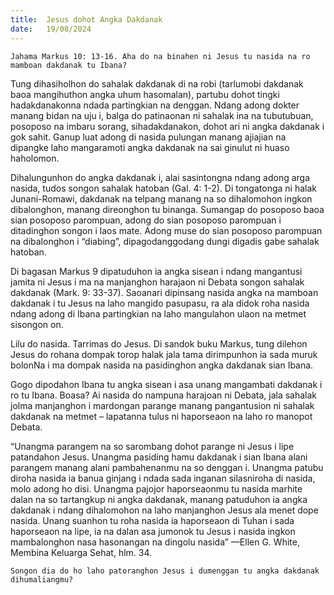 ```yaml
---
title:  Jesus dohot Angka Dakdanak
date:   19/08/2024
---
```


`Jahama Markus 10: 13-16. Aha do na binahen ni Jesus tu nasida na ro mamboan dakdanak tu Ibana?`

Tung dihasiholhon do sahalak dakdanak di na robi (tarlumobi dakdanak baoa mangihuthon angka uhum hasomalan), partubu dohot tingki hadakdanakonna ndada partingkian na denggan. Ndang adong dokter manang bidan na uju i, balga do patinaonan ni sahalak ina na tubutubuan, posoposo na imbaru sorang, sihadakdanakon, dohot ari ni angka dakdanak i gok sahit. Ganup luat adong di nasida pulungan manang ajiajian na dipangke laho mangaramoti angka dakdanak na sai ginulut ni huaso haholomon.

Dihalungunhon do angka dakdanak i, alai sasintongna ndang adong arga nasida, tudos songon sahalak hatoban (Gal. 4: 1-2). Di tongatonga ni halak Junani-Romawi, dakdanak na telpang manang na so dihalomohon ingkon dibalonghon, manang direonghon tu binanga. Sumangap do posoposo baoa sian posoposo parompuan, adong do sian posoposo parompuan i ditadinghon songon i laos mate. Adong muse do sian posoposo parompuan na dibalonghon i “diabing”, dipagodanggodang dungi digadis gabe sahalak hatoban.

Di bagasan Markus 9 dipatuduhon ia angka sisean i ndang mangantusi jamita ni Jesus i ma na manjanghon harajaon ni Debata songon sahalak dakdanak (Mark. 9: 33-37). Saoanari dipinsang nasida angka na mamboan dakdanak i tu Jesus na laho mangido pasupasu, ra ala didok roha nasida ndang adong di Ibana partingkian na laho mangulahon ulaon na metmet sisongon on.

Lilu do nasida. Tarrimas do Jesus. Di sandok buku Markus, tung dilehon Jesus do rohana dompak torop halak jala tama dirimpunhon ia sada muruk bolonNa i ma dompak nasida na pasidinghon angka dakdanak sian Ibana.

Gogo dipodahon Ibana tu angka sisean i asa unang mangambati dakdanak i ro tu Ibana. Boasa? Ai nasida do nampuna harajoan ni Debata, jala sahalak jolma manjanghon i mardongan parange manang pangantusion ni sahalak dakdanak na metmet – lapatanna tulus ni haporseaon na laho ro manopot Debata.

“Unangma parangem na so sarombang dohot parange ni Jesus i lipe patandahon Jesus. Unangma pasiding hamu dakdanak i sian Ibana alani parangem manang alani pambahenanmu na so denggan i. Unangma patubu diroha nasida ia banua ginjang i ndada sada inganan silasniroha di nasida, molo adong ho disi. Unangma pajojor haporseaonmu tu nasida marhite dalan na so tartangkup ni angka dakdanak, manang patuduhon ia angka dakdanak i ndang dihalomohon na laho manjanghon Jesus ala menet dope nasida. Unang suanhon tu roha nasida ia haporseaon di Tuhan i sada haporseaon na lipe, ia na dalan asa jumonok tu Jesus i nasida ingkon mambalonghon nasa hasonangan na dingolu nasida” —Ellen G. White, Membina Keluarga Sehat, hlm. 34.

`Songon dia do ho laho patoranghon Jesus i dumenggan tu angka dakdanak dihumaliangmu?`